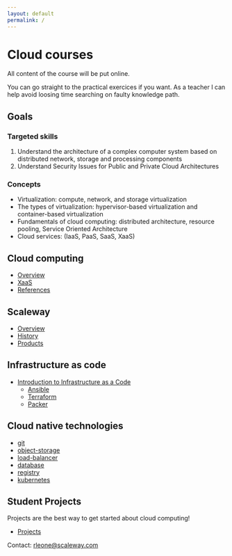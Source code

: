 ```yaml
---
layout: default
permalink: /
---
```


# Cloud courses

All content of the course will be put online.

You can go straight to the practical exercices if you want.
As a teacher I can help avoid loosing time searching on faulty knowledge path.

## Goals

### Targeted skills

1. Understand the architecture of a complex computer system based on distributed network, storage and processing components
2. Understand Security Issues for Public and Private Cloud Architectures

### Concepts

* Virtualization: compute, network, and storage virtualization
* The types of virtualization: hypervisor-based virtualization and container-based virtualization
* Fundamentals of cloud computing: distributed architecture, resource pooling, Service Oriented Architecture
* Cloud services: (IaaS, PaaS, SaaS, XaaS)

## Cloud computing

- [Overview](overview/slides)
- [XaaS](overview/xaas)
- [References](overview/links)

## Scaleway

- [Overview](scaleway/overview)
- [History](scaleway/history)
- [Products](scaleway/products)

## Infrastructure as code

- [Introduction to Infrastructure as a Code](overview/iaac)
  - [Ansible](ansible)
  - [Terraform](terraform)
  - [Packer](packer)

## Cloud native technologies

- [git](git)
- [object-storage](object-storage)
- [load-balancer](load-balancer)
- [database](database)
- [registry](registry)
- [kubernetes](kubernetes)

## Student Projects

Projects are the best way to get started about cloud computing!

- [Projects](projects)

Contact: [rleone@scaleway.com](mailto:rleone@scaleway.com)
